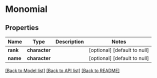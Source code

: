 # Monomial

## Properties
Name | Type | Description | Notes
------------ | ------------- | ------------- | -------------
**rank** | **character** |  | [optional] [default to null]
**name** | **character** |  | [optional] [default to null]

[[Back to Model list]](../README.md#documentation-for-models) [[Back to API list]](../README.md#documentation-for-api-endpoints) [[Back to README]](../README.md)


